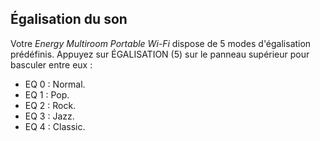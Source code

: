 ## Égalisation du son
Votre *Energy Multiroom Portable Wi-Fi* dispose de 5 modes d'égalisation prédéfinis.  Appuyez sur ÉGALISATION (5) sur le panneau supérieur pour basculer entre eux :

* EQ 0 : Normal.
* EQ 1 : Pop.
* EQ 2 : Rock.
* EQ 3 : Jazz.
* EQ 4 : Classic.
